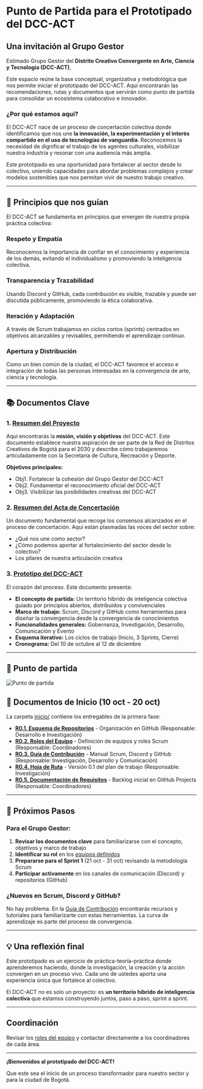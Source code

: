 # Punto de Partida para el Prototipado del DCC-ACT

## Una invitación al Grupo Gestor

Estimado Grupo Gestor del **Distrito Creativo Convergente en Arte, Ciencia y Tecnología (DCC-ACT)**,

Este espacio reúne la base conceptual, organizativa y metodológica que nos permite iniciar el prototipado del DCC-ACT. Aquí encontrarán las recomendaciones, rutas y documentos que servirán como punto de partida para consolidar un ecosistema colaborativo e innovador.

### ¿Por qué estamos aquí?

El DCC-ACT nace de un proceso de concertación colectiva donde identificamos que nos une **la innovación, la experimentación y el interés compartido en el uso de tecnologías de vanguardia**. Reconocemos la necesidad de dignificar el trabajo de los agentes culturales, visibilizar nuestra industria y resonar con una audiencia más amplia.

Este prototipado es una oportunidad para fortalecer al sector desde lo colectivo, uniendo capacidades para abordar problemas complejos y crear modelos sostenibles que nos permitan vivir de nuestro trabajo creativo.

---

## 🌟 Principios que nos guían

El DCC-ACT se fundamenta en principios que emergen de nuestra propia práctica colectiva:

### Respeto y Empatía
Reconocemos la importancia de confiar en el conocimiento y experiencia de los demás, evitando el individualismo y promoviendo la inteligencia colectiva.

### Transparencia y Trazabilidad
Usando Discord y GitHub, cada contribución es visible, trazable y puede ser discutida públicamente, promoviendo la ética colaborativa.

### Iteración y Adaptación
A través de Scrum trabajamos en ciclos cortos (sprints) centrados en objetivos alcanzables y revisables, permitiendo el aprendizaje continuo.

### Apertura y Distribución
Como un bien común de la ciudad, el DCC-ACT favorece el acceso e integración de todas las personas interesadas en la convergencia de arte, ciencia y tecnología.

---

## 📚 Documentos Clave

### 1. [Resumen del Proyecto](resumen-proyecto.md)
Aquí encontrarás la **misión, visión y objetivos** del DCC-ACT. Este documento establece nuestra aspiración de ser parte de la Red de Distritos Creativos de Bogotá para el 2030 y describe cómo trabajaremos articuladamente con la Secretaría de Cultura, Recreación y Deporte.

**Objetivos principales:**
- Obj1. Fortalecer la cohesión del Grupo Gestor del DCC-ACT
- Obj2. Fundamentar el reconocimiento oficial del DCC-ACT
- Obj3. Visibilizar las posibilidades creativas del DCC-ACT

### 2. [Resumen del Acta de Concertación](resumen-acta.md)
Un documento fundamental que recoge los consensos alcanzados en el proceso de concertación. Aquí están plasmadas las voces del sector sobre:
- ¿Qué nos une como sector?
- ¿Cómo podemos aportar al fortalecimiento del sector desde lo colectivo?
- Los pilares de nuestra articulación creativa

### 3. [Prototipo del DCC-ACT](prototipo-dcc-act.md)
El corazón del proceso. Este documento presenta:
- **El concepto de partida:** Un territorio híbrido de inteligencia colectiva guiado por principios abiertos, distribuidos y convivenciales
- **Marco de trabajo:** Scrum, Discord y GitHub como herramientas para diseñar la convergencia desde la convergencia de conocimientos
- **Funcionalidades generales:** Gobernanza, Investigación, Desarrollo, Comunicación y Evento
- **Esquema iterativo:** Los ciclos de trabajo (Inicio, 3 Sprints, Cierre)
- **Cronograma:** Del 10 de octubre al 12 de diciembre

---

## 🏁 Punto de partida

![Punto de partida](Punto-de-partida.png)

## 🚀 Documentos de Inicio (10 oct - 20 oct)

La carpeta [inicio/](inicio/) contiene los entregables de la primera fase:

- **[R0.1. Esquema de Repositorios](inicio/esquema-repositorios.md)** - Organización en GitHub (Responsable: Desarrollo e Investigación)
- **[R0.2. Roles del Equipo](inicio/roles-equipo.md)** - Definición de equipos y roles Scrum (Responsable: Coordinadores)
- **[R0.3. Guía de Contribución](inicio/guia-contribucion.md)** - Manual Scrum, Discord y GitHub (Responsable: Investigación, Desarrollo y Comunicación)
- **[R0.4. Hoja de Ruta](inicio/hoja-de-ruta.md)** - Versión 0.1 del plan de trabajo (Responsable: Investigación)
- **[R0.5. Documentación de Requisitos](inicio/documentacion-requisitos.md)** - Backlog inicial en GitHub Projects (Responsable: Coordinadores)

---

## 🎯 Próximos Pasos

### Para el Grupo Gestor:

1. **Revisar los documentos clave** para familiarizarse con el concepto, objetivos y marco de trabajo
2. **Identificar su rol** en los [equipos definidos](inicio/roles-equipo.md)
3. **Prepararse para el Sprint 1** (21 oct - 31 oct) revisando la metodología Scrum
4. **Participar activamente** en los canales de comunicación (Discord) y repositorios (GitHub)

### ¿Nuevos en Scrum, Discord y GitHub?

No hay problema. En la [Guía de Contribución](inicio/guia-contribucion.md) encontrarás recursos y tutoriales para familiarizarte con estas herramientas. La curva de aprendizaje es parte del proceso de convergencia.

---

## 💡 Una reflexión final

Este prototipado es un ejercicio de práctica-teoría-práctica donde aprenderemos haciendo, donde la investigación, la creación y la acción convergen en un proceso vivo. Cada uno de ustedes aporta una experiencia única que fortalece al colectivo.

El DCC-ACT no es solo un proyecto: es **un territorio híbrido de inteligencia colectiva** que estamos construyendo juntos, paso a paso, sprint a sprint.

---

## Coordinación

Revisar los [roles del equipo](inicio/roles-equipo.md) y contactar directamente a los coordinadores de cada área.

---

**¡Bienvenidos al prototipado del DCC-ACT!**

Que este sea el inicio de un proceso transformador para nuestro sector y para la ciudad de Bogotá.